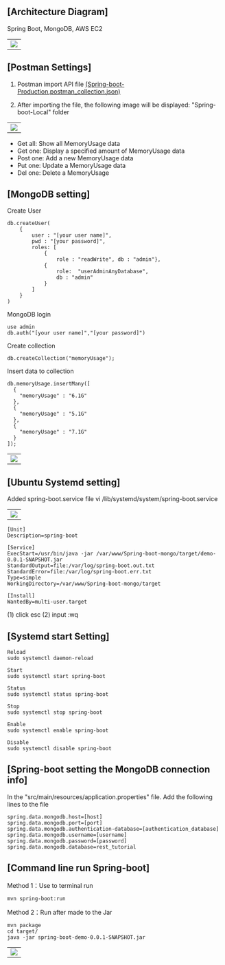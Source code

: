 [Architecture Diagram]
----
Spring Boot, MongoDB, AWS EC2
<table>
      <tbody>
        <tr>
          <td align="center" valign="middle">
            <a href="https://benqyannick.github.io/Spring-boot-mongo/static/img/architecture-diagram.png" target="_blank">
              <img src="https://benqyannick.github.io/Spring-boot-mongo/static/img/architecture-diagram.png">
            </a>
          </td>
      </tbody>
</table>
    
 
[Postman Settings]
----
1. Postman import API file 
    <a href="https://github.com/benqYannick/Spring-boot-mongo/tree/master/static/postman-example" target="_blank">
      (Spring-boot-Production.postman_collection.json)
    </a>

2. After importing the file, the following image will be displayed: "Spring-boot-Local" folder

<table>
      <tbody>
        <tr>
          <td align="center" valign="middle">
            <a href="https://benqyannick.github.io/Spring-boot-mongo/static/img/postman-get-all.png" target="_blank">
              <img src="https://benqyannick.github.io/Spring-boot-mongo/static/img/postman-get-all.png">
            </a>
          </td>
      </tbody>
</table>

* Get all: Show all MemoryUsage data
* Get one: Display a specified amount of MemoryUsage data
* Post one: Add a new MemoryUsage data
* Put one: Update a MemoryUsage data
* Del one: Delete a MemoryUsage


[MongoDB setting]
----
Create User
```
db.createUser(
    {
        user : "[your user name]",
        pwd : "[your password]",
        roles: [ 
            {
                role : "readWrite", db : "admin"},
            {
                role:  "userAdminAnyDatabase",
                db : "admin"
            }
        ]
    }
)
```

MongoDB login
```
use admin
db.auth("[your user name]","[your password]")
```

Create collection
```
db.createCollection("memoryUsage");
```

Insert data to collection
```
db.memoryUsage.insertMany([
  {
    "memoryUsage" : "6.1G"
  },
  {
    "memoryUsage" : "5.1G"
  },
  {
    "memoryUsage" : "7.1G"
  }
]);
```
<table>
      <tbody>
        <tr>
          <td align="center" valign="middle">
            <a href="https://benqyannick.github.io/Spring-boot-mongo/static/img/mongodb-compass.png" target="_blank">
              <img src="https://benqyannick.github.io/Spring-boot-mongo/static/img/mongodb-compass.png">
            </a>
          </td>
      </tbody>
</table>

[Ubuntu Systemd setting]
----
Added spring-boot.service file
vi /lib/systemd/system/spring-boot.service  

<table>
      <tbody>
        <tr>
          <td align="center" valign="middle">
            <a href="https://benqyannick.github.io/Spring-boot-mongo/static/img/systemd.png" target="_blank">
              <img src="https://benqyannick.github.io/Spring-boot-mongo/static/img/systemd.png">
            </a>
          </td>
      </tbody>
</table>

```
[Unit]
Description=spring-boot

[Service]
ExecStart=/usr/bin/java -jar /var/www/Spring-boot-mongo/target/demo-0.0.1-SNAPSHOT.jar
StandardOutput=file:/var/log/spring-boot.out.txt
StandardError=file:/var/log/spring-boot.err.txt
Type=simple
WorkingDirectory=/var/www/Spring-boot-mongo/target

[Install]
WantedBy=multi-user.target
```
(1) click esc (2) input :wq  


[Systemd start Setting]
----
```
Reload
sudo systemctl daemon-reload

Start
sudo systemctl start spring-boot

Status
sudo systemctl status spring-boot

Stop
sudo systemctl stop spring-boot

Enable
sudo systemctl enable spring-boot

Disable
sudo systemctl disable spring-boot
```

[Spring-boot setting the MongoDB connection info]
----

In the "src/main/resources/application.properties" file. Add the following lines to the file 
```
spring.data.mongodb.host=[host]
spring.data.mongodb.port=[port]
spring.data.mongodb.authentication-database=[authentication_database]
spring.data.mongodb.username=[username]
spring.data.mongodb.password=[password]
spring.data.mongodb.database=rest_tutorial
```

[Command line run Spring-boot]
----

Method 1：Use to terminal run
```
mvn spring-boot:run
```

Method 2：Run after made to the Jar
```
mvn package
cd target/
java -jar spring-boot-demo-0.0.1-SNAPSHOT.jar
```
<table>
      <tbody>
        <tr>
          <td align="center" valign="middle">
            <a href="https://benqyannick.github.io/Spring-boot-mongo/static/img/spring-run.png" target="_blank">
              <img src="https://benqyannick.github.io/Spring-boot-mongo/static/img/spring-run.png">
            </a>
          </td>
      </tbody>
</table>

